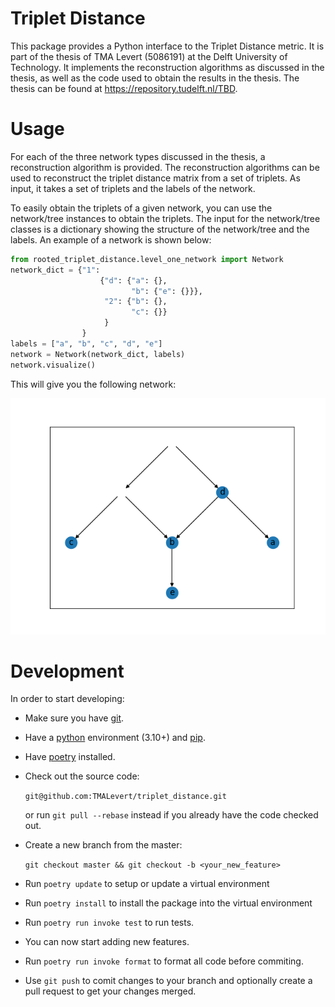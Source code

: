 # Triplet Distance
This package provides a Python interface to the Triplet Distance metric.
It is part of the thesis of TMA Levert (5086191) at the Delft University of Technology.
It implements the reconstruction algorithms as discussed in the thesis, as well as the code used to obtain the results in the thesis.
The thesis can be found at https://repository.tudelft.nl/TBD.

# Usage
For each of the three network types discussed in the thesis, a reconstruction algorithm is provided.
The reconstruction algorithms can be used to reconstruct the triplet distance matrix from a set of triplets.
As input, it takes a set of triplets and the labels of the network.

To easily obtain the triplets of a given network, you can use the network/tree instances to obtain the triplets.
The input for the network/tree classes is a dictionary showing the structure of the network/tree and the labels.
An example of a network is shown below:

```python
from rooted_triplet_distance.level_one_network import Network
network_dict = {"1": 
                    {"d": {"a": {}, 
                           "b": {"e": {}}}, 
                     "2": {"b": {},
                           "c": {}}
                     }
                }
labels = ["a", "b", "c", "d", "e"]
network = Network(network_dict, labels)
network.visualize()
```
This will give you the following network:

![example_network.png](example_network.png)

# Development

In order to start developing:

-   Make sure you have [git](https://github.com/git-guides/install-git).

-   Have a [python](https://www.python.org/downloads/)
    environment (3.10+) and
    [pip](https://pip.pypa.io/en/stable/installation/#get-pip-py).

-   Have 
    [poetry](https://python-poetry.org/docs/master/#installing-with-the-official-installer)
    installed.

-   Check out the source code:

    `git@github.com:TMALevert/triplet_distance.git`

    or run `git pull --rebase` instead if you already have the code checked out.

-   Create a new branch from the master:

    `git checkout master && git checkout -b <your_new_feature>`

-   Run `poetry update` to setup or update a virtual environment

-   Run `poetry install` to install the package into the virtual
    environment

-   Run `poetry run invoke test` to run tests.

-   You can now start adding new features.

-   Run `poetry run invoke format` to format all code before commiting.

-   Use `git push` to comit changes to your branch and optionally create a pull request to get your
    changes merged.

